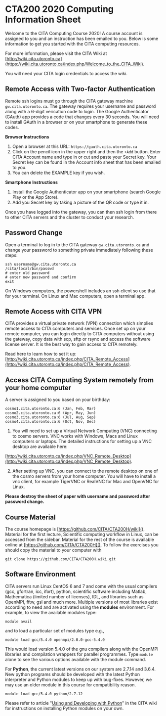 # CTA200 2020 Computing Information Sheet

Welcome to the CITA Computing Course 2020! A course account is assigned to you and an instruction has been emailed to you. Below is some information to get you started with the CITA computing resources.

For more information, please visit the CITA Wiki at [http://wiki.cita.utoronto.ca](https://wiki.cita.utoronto.ca/index.php/Welcome_to_the_CITA_Wiki).

You will need your CITA login credentials to access the wiki.

## Remote Access with Two-factor Authentication
Remote ssh logins must go through the CITA gateway machine `gw.cita.utoronto.ca`. The gateway
requires your username and password along with a 6-digit verication code to login. The Google Authenticator (GAuth) app provides a code that changes every 30 seconds. You will need to install GAuth in a
browser or on your smartphone to generate these codes.

**Browser Instructions**
1. Open a browser at this URL: `https://gauth.cita.utoronto.ca`
2. Click on the pencil icon in the upper right and then the `+Add` button. Enter CITA Account name and type in or cut and paste your Secret key. Your Secret key can be found in the Account info sheet that has been emailed to you.
3. You can delete the EXAMPLE key if you wish.

**Smartphone Instructions**
1. Install the Google Authenticator app on your smartphone (search Google Play or the App Store).
2. Add you Secret key by taking a picture of the QR code or type it in.

Once you have logged into the gateway, you can then ssh login from there to other CITA servers and the cluster to conduct your research.


## Password Change
Open a terminal to log in to the CITA gateway `gw.cita.utoronto.ca` and change your password to something private immediately following these steps:

```
ssh username@gw.cita.utoronto.ca
/cita/local/bin/passwd
# enter old password
# enter new password and confirm
exit
```
On Windows computers, the powershell includes an ssh client so use that for your terminal. On Linux and Mac computers, open a terminal app.

## Remote Access with CITA VPN
CITA provides a virtual private network (VPN) connection which simplies remote access to CITA computers and services. Once set up on your remote computer, you can login directly to CITA computers without using the gateway, copy data with scp, sftp or rsync and access the software license server. It is the best way to gain access to CITA remotely.

Read here to learn how to set it up: [http://wiki.cita.utoronto.ca/index.php/CITA_Remote_Access](http://wiki.cita.utoronto.ca/index.php/CITA_Remote_Access).


## Access CITA Computing System remotely from your home computer

A server is assigned to you based on your birthday:
```
cosmo1.cita.utoronto.ca:6 (Jan, Feb, Mar)
cosmo2.cita.utoronto.ca:6 (Apr, May, Jun)
cosmo3.cita.utoronto.ca:6 (Jul, Aug, Sep)
cosmo4.cita.utoronto.ca:6 (Oct, Nov, Dec)
```
1. You will need to set up a Virtual Network Computing (VNC) connecting to cosmo servers. VNC works with Windows, Macs and Linux computers or laptops. The detailed instructions for setting up a VNC desktop are available here:

[http://wiki.cita.utoronto.ca/index.php/VNC_Remote_Desktop](http://wiki.cita.utoronto.ca/index.php/VNC_Remote_Desktop).


2. After setting up VNC, you can connect to the remote desktop on one of the cosmo servers from your home computer. You will have to install a vnc client, for example TigerVNC or RealVNC for Mac and OpenVNC for Linux.


**Please destroy the sheet of paper with username and password after password change.**

## Course Material

The course homepage is [https://github.com/CITA/CTA200H/wiki]().  
Material for the first lecture, Scientific computing workflow in Linux, can be accessed from the sidebar. Material for the rest of the course is available online at [https://github.com/CITA/CTA200H](). To follow the exercises you should copy the material to your computer with

`git clone https://github.com/CITA/CTA200H.wiki.git`

## Software Environment

CITA servers run Linux CentOS 6 and 7 and come with the usual compilers (gcc, gfortran, icc, ifort), python, scientific software including Matlab, Mathematica (limited number of licenses), IDL, and libraries such as OpenMPI, fftw, gsl and much more. Multiple versions of most libraries exist according to need and are activated using the **modules** environment. For example, to view the available modules type:

`module avail`

and to load a particular set of modules type e.g.,

`module load gcc/5.4.0 openmpi/2.0.0-gcc-5.4.0`

This would load version 5.4.0 of the gnu compilers along with the OpenMPI libraries and compilation wrappers for parallel programmes. Type `module` alone to see the various options available with the module command.

For **Python**, the current latest versions on our system are 2.7.14 and 3.6.4. New python programs should be developed with the latest Python interpreter and Python modules to keep up with bug-fixes. However, we may use an older module in this course for compatibility reason.

`module load gcc/5.4.0 python/2.7.12`

Please refer to article "[Using and Developing with Python](https://wiki.cita.utoronto.ca/index.php/Using_and_Developing_with_Python)" in the CITA wiki for instructions on installing Python modules on your own.